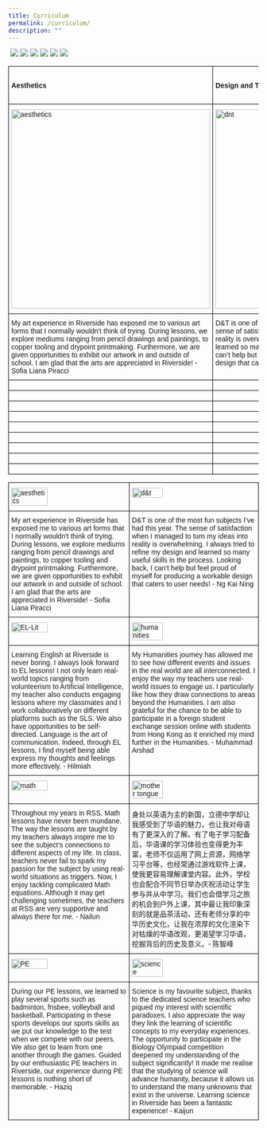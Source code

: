 ```yaml
---
title: Curriculum
permalink: /curriculum/
description: ""
---
```

![]()
![](/images/english%20language%20and%20literature.jpeg)
![](/images/humanities%20.jpeg)
![](/images/mathematics%20%20.jpeg)
![](/images/mother%20tongue%20languages.jpeg)
![](/images/physical%20education%20.jpeg)
![](/images/science%20.jpeg)

<style type="text/css">
.tg  {border-collapse:collapse;border-spacing:0;}
.tg td{border-color:black;border-style:solid;border-width:1px;font-family:Arial, sans-serif;font-size:14px;
  overflow:hidden;padding:10px 5px;word-break:normal;}
.tg th{border-color:black;border-style:solid;border-width:1px;font-family:Arial, sans-serif;font-size:14px;
  font-weight:normal;overflow:hidden;padding:10px 5px;word-break:normal;}
.tg .tg-0lax{text-align:left;vertical-align:top}
</style>
<table class="tg">
<thead>
  <tr>
		<td class="tg-0lax"><h4>Aesthetics</h4></td>
    <td class="tg-0lax"><h4>Design and Technology</h4></td>
  </tr>
</thead>
<tbody>
  <tr>
    <td class="tg-0lax"><a href="/curriculum/aesthetics/">
<img style="width:400px" alt="aesthetics" src="/images/aesthetics%20.jpeg">
</a></td>
    <td class="tg-0lax"><a href="/curriculum/design-and-technology/">
<img style="width:400px" alt="dnt" src="/images/design%20and%20technology.jpeg">
</a></td>
  </tr>
  <tr>
    <td class="tg-0lax">My art experience in Riverside has exposed me to various art forms that I normally wouldn't think of trying. During lessons, we explore mediums ranging from pencil drawings and paintings, to copper tooling and drypoint printmaking. Furthermore, we are given opportunities to exhibit our artwork in and outside of school. I am glad that the arts are appreciated in Riverside! - Sofia Liana Piracci </td>
    <td class="tg-0lax">D&amp;T is one of the most fun subjects I’ve had this year. The sense of satisfaction when I managed to turn my ideas into reality is overwhelming. I always tried to refine my design and learned so many useful skills in the process. Looking back, I can’t help but feel proud of myself for producing a workable design that caters to user needs! - Ng Kai Ning</td>
  </tr>
  <tr>
    <td class="tg-0lax"></td>
    <td class="tg-0lax"></td>
  </tr>
  <tr>
    <td class="tg-0lax"></td>
    <td class="tg-0lax"></td>
  </tr>
  <tr>
    <td class="tg-0lax"></td>
    <td class="tg-0lax"></td>
  </tr>
  <tr>
    <td class="tg-0lax"></td>
    <td class="tg-0lax"></td>
  </tr>
  <tr>
    <td class="tg-0lax"></td>
    <td class="tg-0lax"></td>
  </tr>
  <tr>
    <td class="tg-0lax"></td>
    <td class="tg-0lax"></td>
  </tr>
  <tr>
    <td class="tg-0lax"></td>
    <td class="tg-0lax"></td>
  </tr>
  <tr>
    <td class="tg-0lax"></td>
    <td class="tg-0lax"></td>
  </tr>
  <tr>
    <td class="tg-0lax"></td>
    <td class="tg-0lax"></td>
  </tr>
</tbody>
</table>

<style type="text/css">
.tg  {border-collapse:collapse;border-spacing:0;}
.tg td{border-color:black;border-style:solid;border-width:1px;font-family:Arial, sans-serif;font-size:14px;
  overflow:hidden;padding:10px 5px;word-break:normal;}
.tg th{border-color:black;border-style:solid;border-width:1px;font-family:Arial, sans-serif;font-size:14px;
  font-weight:normal;overflow:hidden;padding:10px 5px;word-break:normal;}
.tg .tg-0lax{text-align:left;vertical-align:top}
</style>
<table class="tg">
<thead>
  <tr>
    <td class="tg-0lax"><a href="/curriculum/aesthetics/">
<img style="width:56%" alt="aesthetics" src="/images/aesthetics.png">
</a></td>
    <td class="tg-0lax"><a href="/curriculum/design-and-technology/">
<img style="width:50%" alt="d&amp;t" src="/images/design%20and%20technology%20.png"></a></td>
  </tr>
</thead>
<tbody>
  <tr>
    <td class="tg-0lax">My art experience in Riverside has exposed me to various art forms that I normally wouldn't think of trying. During lessons, we explore mediums ranging from pencil drawings and paintings, to copper tooling and drypoint printmaking. Furthermore, we are given opportunities to exhibit our artwork in and outside of school. I am glad that the arts are appreciated in Riverside! - Sofia Liana Piracci </td>
    <td class="tg-0lax">D&amp;T is one of the most fun subjects I’ve had this year. The sense of satisfaction when I managed to turn my ideas into reality is overwhelming. I always tried to refine my design and learned so many useful skills in the process. Looking back, I can’t help but feel proud of myself for producing a workable design that caters to user needs! - Ng Kai Ning</td>
  </tr>
  <tr>
    <td class="tg-0lax"><a href="/curriculum/english-language-and-literature/">
<img style="width:56%" alt="EL-Lit" src="/images/el%20&amp;%20lit.png">
</a></td>
    <td class="tg-0lax"><a href="/curriculum/humanities/">
<img style="width:50%" alt="humanities" src="/images/humanities.png"></a></td>
  </tr>
  <tr>
    <td class="tg-0lax">Learning English at Riverside is never boring. I always look forward to EL lessons! I not only learn real-world topics ranging from volunteerism to Artificial Intelligence, my teacher also conducts engaging lessons where my classmates and I work collaboratively on different platforms such as the SLS. We also have opportunities to be self-directed. Language is the art of communication. Indeed, through EL lessons, I find myself being able express my thoughts and feelings more effectively. - Hilmiah </td>
    <td class="tg-0lax">My Humanities journey has allowed me to see how different events and issues in the real world are all interconnected. I enjoy the way my teachers use real-world issues to engage us. I particularly like how they draw connections to areas beyond the Humanities. I am also grateful for the chance to be able to participate in a foreign student exchange session online with students from Hong Kong as it enriched my mind further in the Humanities. - Muhammad Arshad</td>
  </tr>
  <tr>
    <td class="tg-0lax"><a href="/curriculum/mathematics/">
<img style="width:56%" alt="math" src="/images/mathematics%20.png">
</a></td>
    <td class="tg-0lax"><a href="/curriculum/mother-tongue-languages/">
<img style="width:50%" alt="mother tongue" src="/images/mother%20tongue.png"></a></td>
  </tr>
  <tr>
    <td class="tg-0lax">Throughout my years in RSS, Math lessons have never been mundane. The way the lessons are taught by my teachers always inspire me to see the subject’s connections to different aspects of my life. In class, teachers never fail to spark my passion for the subject by using real-world situations as triggers. Now, I enjoy tackling complicated Math equations. Although it may get challenging sometimes, the teachers at RSS are very supportive and always there for me. - Nailun</td>
    <td class="tg-0lax">身处以英语为主的新国，立德中学却让我感受到了华语的魅力，也让我对母语有了更深入的了解。有了电子学习配备后，华语课的学习体验也变得更为丰富，老师不仅运用了网上资源，网络学习平台等，也经常通过游戏软件上课，使我更容易理解课堂内容。此外，学校也会配合不同节日举办庆祝活动让学生参与并从中学习。我们也会借学习之旅的机会到户外上课，其中最让我印象深刻的就是品茶活动，还有老师分享的中华历史文化，让我在浓厚的文化渲染下对枯燥的华语改观，更渴望学习华语，挖掘背后的历史及意义。- 陈智峰</td>
  </tr>
  <tr>
    <td class="tg-0lax"><a href="/curriculum/physical-education/">
<img style="width:56%" alt="PE" src="/images/physical%20education.png">
</a></td>
    <td class="tg-0lax"><a href="/curriculum/science/">
<img style="width:50%" alt="science" src="/images/science.png"></a></td>
  </tr>
  <tr>
    <td class="tg-0lax">During our PE lessons, we learned to play several sports such as badminton, frisbee, volleyball and basketball. Participating in these sports develops our sports skills as we put our knowledge to the test when we compete with our peers. We also get to learn from one another through the games. Guided by our enthusiastic PE teachers in Riverside, our experience during PE lessons is nothing short of memorable. - Haziq</td>
    <td class="tg-0lax">Science is my favourite subject, thanks to the dedicated science teachers who piqued my interest with scientific paradoxes. I also appreciate the way they link the learning of scientific concepts to my everyday experiences. The opportunity to participate in the Biology Olympiad competition deepened my understanding of the subject significantly! It made me realise that the studying of science will advance humanity, because it allows us to understand the many unknowns that exist in the universe. Learning science in Riverside has been a fantastic experience! - Kaijun</td>
  </tr>
</tbody>
</table>